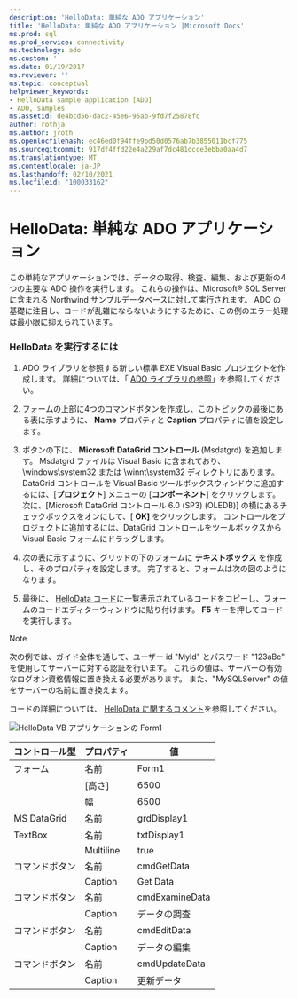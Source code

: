 ```yaml
---
description: 'HelloData: 単純な ADO アプリケーション'
title: 'HelloData: 単純な ADO アプリケーション |Microsoft Docs'
ms.prod: sql
ms.prod_service: connectivity
ms.technology: ado
ms.custom: ''
ms.date: 01/19/2017
ms.reviewer: ''
ms.topic: conceptual
helpviewer_keywords:
- HelloData sample application [ADO]
- ADO, samples
ms.assetid: de4bcd56-dac2-45e6-95ab-9fd7f25878fc
author: rothja
ms.author: jroth
ms.openlocfilehash: ec46ed0f94ffe9bd50d0576ab7b3855011bcf775
ms.sourcegitcommit: 917df4ffd22e4a229af7dc481dcce3ebba0aa4d7
ms.translationtype: MT
ms.contentlocale: ja-JP
ms.lasthandoff: 02/10/2021
ms.locfileid: "100033162"
---
```

# <a name="hellodata-a-simple-ado-application"></a>HelloData: 単純な ADO アプリケーション
この単純なアプリケーションでは、データの取得、検査、編集、および更新の4つの主要な ADO 操作を実行します。 これらの操作は、Microsoft® SQL Server に含まれる Northwind サンプルデータベースに対して実行されます。 ADO の基礎に注目し、コードが乱雑にならないようにするために、この例のエラー処理は最小限に抑えられています。  
  
### <a name="to-run-hellodata"></a>HelloData を実行するには  
  
1.  ADO ライブラリを参照する新しい標準 EXE Visual Basic プロジェクトを作成します。 詳細については、「 [ADO ライブラリの参照](../referencing-the-ado-libraries.md)」を参照してください。  
  
2.  フォームの上部に4つのコマンドボタンを作成し、このトピックの最後にある表に示すように、 **Name** プロパティと **Caption** プロパティに値を設定します。  
  
3.  ボタンの下に、 **Microsoft DataGrid コントロール** (Msdatgrd) を追加します。 Msdatgrd ファイルは Visual Basic に含まれており、\windows\system32 または \winnt\system32 ディレクトリにあります。 DataGrid コントロールを Visual Basic ツールボックスウィンドウに追加するには、[**プロジェクト**] メニューの [**コンポーネント**] をクリックします。 次に、[Microsoft DataGrid コントロール 6.0 (SP3) (OLEDB)] の横にあるチェックボックスをオンにして、[ **OK]** をクリックします。 コントロールをプロジェクトに追加するには、DataGrid コントロールをツールボックスから Visual Basic フォームにドラッグします。  
  
4.  次の表に示すように、グリッドの下のフォームに **テキストボックス** を作成し、そのプロパティを設定します。 完了すると、フォームは次の図のようになります。  
  
5.  最後に、 [HelloData コード](./hellodata-code.md)に一覧表示されているコードをコピーし、フォームのコードエディターウィンドウに貼り付けます。 **F5** キーを押してコードを実行します。  
  
> [!NOTE]
>  次の例では、ガイド全体を通して、ユーザー id "MyId" とパスワード "123aBc" を使用してサーバーに対する認証を行います。 これらの値は、サーバーの有効なログオン資格情報に置き換える必要があります。 また、"MySQLServer" の値をサーバーの名前に置き換えます。  
  
 コードの詳細については、 [HelloData に関するコメント](./comments-on-hellodata.md)を参照してください。  
  
 ![HelloData VB アプリケーションの Form1](../../../ado/guide/data/media/hellodata.gif "HelloData")  
  
|コントロール型|プロパティ|値|  
|------------------|--------------|-----------|  
|フォーム|名前|Form1|  
||[高さ]|6500|  
||幅|6500|  
|MS DataGrid|名前|grdDisplay1|  
|TextBox|名前|txtDisplay1|  
||Multiline|true|  
|コマンドボタン|名前|cmdGetData|  
||Caption|Get Data|  
|コマンドボタン|名前|cmdExamineData|  
||Caption|データの調査|  
|コマンドボタン|名前|cmdEditData|  
||Caption| データの編集|  
|コマンドボタン|名前|cmdUpdateData|  
||Caption|更新データ|